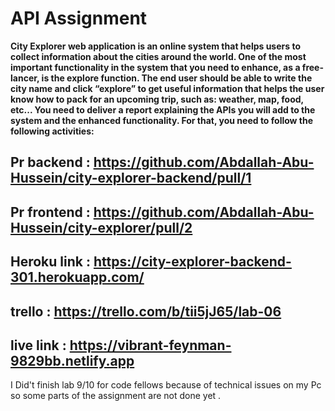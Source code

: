  # API Assignment

**City Explorer web application is an online system that helps users to collect information about the cities around the world. One of the most important functionality in the system that you need to enhance, as a free-lancer, is the explore function. The end user should be able to write the city name and click “explore” to get useful information that helps the user know how to pack for an upcoming trip, such as: weather, map, food, etc... You need to deliver a report explaining the APIs you will add to the system and the enhanced functionality. For that, you need to follow the following activities:**
 
 ## Pr backend : https://github.com/Abdallah-Abu-Hussein/city-explorer-backend/pull/1

## Pr frontend :  https://github.com/Abdallah-Abu-Hussein/city-explorer/pull/2

## Heroku link : https://city-explorer-backend-301.herokuapp.com/ 

## trello :  https://trello.com/b/tii5jJ65/lab-06

## live link : https://vibrant-feynman-9829bb.netlify.app

I Did't finish lab 9/10 for code fellows because of technical issues on my Pc so some parts of the assignment are not done yet .